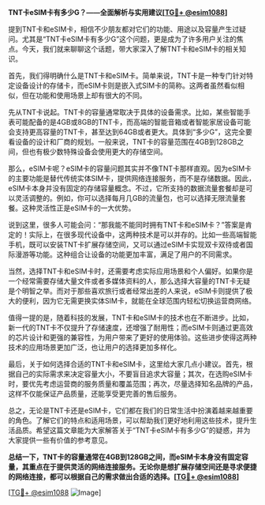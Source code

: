 **TNT卡eSIM卡有多少G？——全面解析与实用建议[[TG💪+ @esim1088](https://t.me/s/esim1088)]**

提到TNT卡和eSIM卡，相信不少朋友都对它们的功能、用途以及容量产生过疑问。尤其是“TNT卡eSIM卡有多少G”这个问题，更是成为了许多用户关注的焦点。今天，我们就来聊聊这个话题，带大家深入了解TNT卡和eSIM卡的相关知识。

首先，我们得明确什么是TNT卡和eSIM卡。简单来说，TNT卡是一种专门针对特定设备设计的存储卡，而eSIM卡则是嵌入式SIM卡的简称。这两者虽然看似相似，但在功能和使用场景上却有很大的不同。

先从TNT卡说起。TNT卡的容量通常取决于具体的设备需求。比如，某些智能手表可能配备的是4GB或8GB的TNT卡，而高端的智能音箱或者智能家居设备可能会支持更高容量的TNT卡，甚至达到64GB或者更大。具体到“多少G”，这完全要看设备的设计和厂商的规划。一般来说，TNT卡的容量范围在4GB到128GB之间，但也有极少数特殊设备会使用更大的存储空间。

那么，eSIM卡呢？eSIM卡的容量问题其实并不像TNT卡那样直观。因为eSIM卡的主要功能是替代传统实体SIM卡，提供网络连接服务，而不是存储数据。因此，eSIM卡本身并没有固定的存储容量概念。不过，它所支持的数据流量套餐却是可以灵活调整的。例如，你可以选择每月几GB的流量包，也可以选择无限流量套餐。这种灵活性正是eSIM卡的一大优势。

说到这里，很多人可能会问：“那我能不能同时拥有TNT卡和eSIM卡？”答案是肯定的！实际上，在很多现代设备中，这两种技术是可以并存的。比如一些高端智能手机，既可以安装TNT卡扩展存储空间，又可以通过eSIM卡实现双卡双待或者国际漫游等功能。这种组合让设备的功能更加丰富，满足了用户的不同需求。

当然，选择TNT卡和eSIM卡时，还需要考虑实际应用场景和个人偏好。如果你是一个经常需要存储大量文件或者多媒体资料的人，那么选择大容量的TNT卡无疑是个明智之举。而对于那些喜欢旅行或者经常出差的人来说，eSIM卡则提供了极大的便利，因为它无需更换实体SIM卡，就能在全球范围内轻松切换运营商网络。

值得一提的是，随着科技的发展，TNT卡和eSIM卡的技术也在不断进步。比如，新一代的TNT卡不仅提升了存储速度，还增强了耐用性；而eSIM卡则通过更高效的芯片设计和更强的兼容性，为用户带来了更好的使用体验。这些进步使得这两种技术的应用场景更加广泛，也让用户的选择更加多样化。

最后，关于如何选择合适的TNT卡和eSIM卡，这里给大家几点小建议。首先，根据自己的实际需求来决定容量大小，不要盲目追求大容量；其次，在选购eSIM卡时，要优先考虑运营商的服务质量和覆盖范围；再次，尽量选择知名品牌的产品，这样不仅能保证产品质量，还能享受更完善的售后服务。

总之，无论是TNT卡还是eSIM卡，它们都在我们的日常生活中扮演着越来越重要的角色。了解它们的特点和适用场景，可以帮助我们更好地利用这些技术，提升生活品质。希望这篇文章能为大家解答关于“TNT卡eSIM卡有多少G”的疑惑，并为大家提供一些有价值的参考意见。

**总结一下，TNT卡的容量通常在4GB到128GB之间，而eSIM卡本身没有固定容量，其重点在于提供灵活的网络连接服务。无论你是想扩展存储空间还是寻求便捷的网络连接，都可以根据自己的需求做出合适的选择。[[TG💪+ @esim1088](https://t.me/s/esim1088)]**

[[TG💪+ @esim1088](https://t.me/s/esim1088) ![Image](https://i.postimg.cc/4NQfJmqS/Snipaste-2025-05-13-00-14-12.png)]